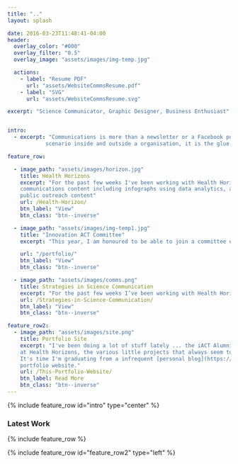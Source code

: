 ```yaml
---
title: ".."
layout: splash

date: 2016-03-23T11:48:41-04:00
header:
  overlay_color: "#000"
  overlay_filter: "0.5"
  overlay_image: "assets/images/img-temp.jpg"

  actions:
    - label: "Resume PDF"
      url: "assets/WebsiteCommsResume.pdf"
    - label: "SVG"
      url: "assets/WebsiteCommsResume.svg"

excerpt: "Science Communicator, Graphic Designer, Business Enthusiast"


intro:
  - excerpt: "Communications is more than a newsletter or a Facebook post, it is every channel, person, resource and
            scenario inside and outside a organisation, it is the glue that holds business, people and success together."

feature_row:

  - image_path: "assets/images/horizon.jpg"
    title: Health Horizons
    excerpt: "For the past few weeks I've been working with Health Horizons developing
    communications content including infographs using data analytics, articles and
    public outreach content"
    url: /Health-Horizon/
    btn_label: "View"
    btn_class: "btn--inverse"

  - image_path: "assets/images/img-temp1.jpg"
    title: "Innovation ACT Committee"
    excerpt: "This year, I am honoured to be able to join a committee of iACT alumnis to help budding businesses going through the iACT Program"

    url: "/portfolio/"
    btn_label: "View"
    btn_class: "btn--inverse"

  - image_path: "assets/images/comms.png"
    title: Strategies in Science Communication
    excerpt: "For the past few weeks I’ve been working with Health Horizons developing communications content including infographs using data analytics, articles and public outreach content"
    url: /Strategies-in-Science-Communication/
    btn_label: "View"
    btn_class: "btn--inverse"

feature_row2:
  - image_path: "assets/images/site.png"
    title: Portfolio Site
    excerpt: "I've been doing a lot of stuff lately ... the iACT Alumni Committee, my Internship
    at Health Horizons, the various little projects that always seem to be happening.
    It's time I'm graduating from a infrequent [personal blog](https://benjdmaclaren.wordpress.com/) to a more professional
    portfolio website."
    url: /This-Portfolio-Website/
    btn_label: Read More
    btn_class: "btn--inverse"
---
```


{% include feature_row id="intro" type="center" %}

### Latest Work
{% include feature_row %}

{% include feature_row id="feature_row2" type="left" %}
